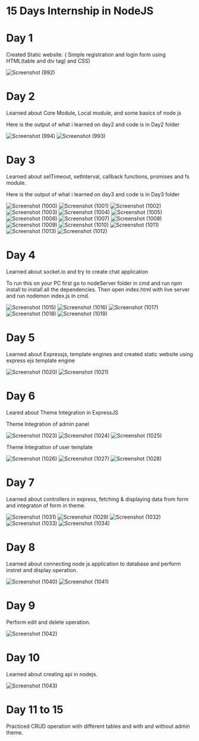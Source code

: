 # 15 Days Internship in NodeJS

# Day 1

Created Static website. ( Simple registration and login form using HTML(table and div tag) and CSS) 

![Screenshot (992)](https://user-images.githubusercontent.com/70268807/119513977-4e367a00-bd92-11eb-8da6-34b0cf97184c.png)

# Day 2

Learned about Core Module, Local module, and some basics of node js

Here is the output of what i learned on day2 and code is in Day2 folder

![Screenshot (994)](https://user-images.githubusercontent.com/70268807/119672839-8acca900-be58-11eb-94f8-c32f6e16275b.png)
![Screenshot (993)](https://user-images.githubusercontent.com/70268807/119672861-8d2f0300-be58-11eb-8c7b-845da96439bd.png)

# Day 3

Learned about setTimeout, setInterval, callback functions, promises and fs module.

Here is the output of what i learned on day3 and code is in Day3 folder


![Screenshot (1000)](https://user-images.githubusercontent.com/70268807/119864526-56301e80-bf38-11eb-9c89-ffd5a1f9d530.png)
![Screenshot (1001)](https://user-images.githubusercontent.com/70268807/119864545-592b0f00-bf38-11eb-847e-7846fb8f05d4.png)
![Screenshot (1002)](https://user-images.githubusercontent.com/70268807/119864562-5defc300-bf38-11eb-97bb-f3f6c031cb4b.png)
![Screenshot (1003)](https://user-images.githubusercontent.com/70268807/119864581-62b47700-bf38-11eb-819d-c69fbc2c8b20.png)
![Screenshot (1004)](https://user-images.githubusercontent.com/70268807/119864593-6647fe00-bf38-11eb-9df2-ba3da6169f8d.png)
![Screenshot (1005)](https://user-images.githubusercontent.com/70268807/119864616-6cd67580-bf38-11eb-8222-b80476219061.png)
![Screenshot (1006)](https://user-images.githubusercontent.com/70268807/119864635-719b2980-bf38-11eb-9fe3-d23b790e3083.png)
![Screenshot (1007)](https://user-images.githubusercontent.com/70268807/119864654-76f87400-bf38-11eb-8892-89f7367d0751.png)
![Screenshot (1008)](https://user-images.githubusercontent.com/70268807/119864666-7a8bfb00-bf38-11eb-9f9f-ed5bc1fbac15.png)
![Screenshot (1009)](https://user-images.githubusercontent.com/70268807/119864685-7fe94580-bf38-11eb-8bed-1d19eea1c294.png)
![Screenshot (1010)](https://user-images.githubusercontent.com/70268807/119864450-444e7b80-bf38-11eb-939f-597779eac772.png)
![Screenshot (1011)](https://user-images.githubusercontent.com/70268807/119864487-4d3f4d00-bf38-11eb-9ad7-f4b222dec3c1.png)
![Screenshot (1013)](https://user-images.githubusercontent.com/70268807/119864985-d48cc080-bf38-11eb-8f95-c211840965c6.png)
![Screenshot (1012)](https://user-images.githubusercontent.com/70268807/119864516-54665b00-bf38-11eb-8ecb-5c0672364d05.png)


# Day 4

Learned about socket.io and try to create chat application

To run this on your PC first go to nodeServer folder in cmd and run npm install to install all the dependencies. Then open index.html with live server and run nodemon index.js in cmd.

![Screenshot (1015)](https://user-images.githubusercontent.com/70268807/120107534-fd9e9280-c17e-11eb-9ee0-8a487f77dc09.png)
![Screenshot (1016)](https://user-images.githubusercontent.com/70268807/120107542-03947380-c17f-11eb-927a-86e462fa7fd8.png)
![Screenshot (1017)](https://user-images.githubusercontent.com/70268807/120107547-07c09100-c17f-11eb-86a2-6a4c3e998169.png)
![Screenshot (1018)](https://user-images.githubusercontent.com/70268807/120107556-127b2600-c17f-11eb-8272-175a88e106d0.png)
![Screenshot (1019)](https://user-images.githubusercontent.com/70268807/120107523-f5465780-c17e-11eb-8175-364c074a21dc.png)


# Day 5

Learned about Expressjs, template engines and created static website using express ejs template engine

![Screenshot (1020)](https://user-images.githubusercontent.com/70268807/120217279-c222c780-c255-11eb-8a36-72bfa205d00f.png)
![Screenshot (1021)](https://user-images.githubusercontent.com/70268807/120217269-be8f4080-c255-11eb-99ee-3bc9e04ebf4e.png)



# Day 6

Leared about Theme Integration in ExpressJS

Theme Integration of admin panel

![Screenshot (1023)](https://user-images.githubusercontent.com/70268807/120344695-733d6680-c317-11eb-8f16-9ad60328b5e8.png)
![Screenshot (1024)](https://user-images.githubusercontent.com/70268807/120344702-73d5fd00-c317-11eb-8bd1-48df62b8431b.png)
![Screenshot (1025)](https://user-images.githubusercontent.com/70268807/120344658-69b3fe80-c317-11eb-8ff2-3a1b34102c90.png)


Theme Integration of user template


![Screenshot (1026)](https://user-images.githubusercontent.com/70268807/120344664-6b7dc200-c317-11eb-8022-6dd08d982bd2.png)
![Screenshot (1027)](https://user-images.githubusercontent.com/70268807/120344671-6de01c00-c317-11eb-94a9-ac74caa236b8.png)
![Screenshot (1028)](https://user-images.githubusercontent.com/70268807/120344679-6fa9df80-c317-11eb-8fe3-a14f7ecf8bd1.png)




# Day 7


Learned about controllers in express, fetching & displaying data from form and integraton of form in theme.


![Screenshot (1031)](https://user-images.githubusercontent.com/70268807/120498852-2f149980-c3dd-11eb-92f3-887440f7f752.png)
![Screenshot (1029)](https://user-images.githubusercontent.com/70268807/120498848-2de36c80-c3dd-11eb-8a02-d90d9074667c.png)
![Screenshot (1032)](https://user-images.githubusercontent.com/70268807/120498676-08eef980-c3dd-11eb-82f3-b94bbebdadb6.png)
![Screenshot (1033)](https://user-images.githubusercontent.com/70268807/120498684-0ab8bd00-c3dd-11eb-9dae-1be3966e7eeb.png)
![Screenshot (1034)](https://user-images.githubusercontent.com/70268807/120498784-202de700-c3dd-11eb-8c82-97bbd62c564d.png)



# Day 8

Learned about connecting node js application to database and perform instret and display operation.

![Screenshot (1040)](https://user-images.githubusercontent.com/70268807/121143881-1d0e7d00-c85b-11eb-9a2e-e436f88fc678.png)
![Screenshot (1041)](https://user-images.githubusercontent.com/70268807/121143887-1da71380-c85b-11eb-8a19-1a1e80a5837a.png)




# Day 9

Perform edit and delete operation.

![Screenshot (1042)](https://user-images.githubusercontent.com/70268807/121143864-1b44b980-c85b-11eb-9035-f01563147fc8.png)



# Day 10

Learned about creating api in nodejs.

![Screenshot (1043)](https://user-images.githubusercontent.com/70268807/121144934-13d1e000-c85c-11eb-98d8-15c11b431c41.png)




# Day 11 to 15

Practiced CRUD operation with different tables and with and without admin theme.




